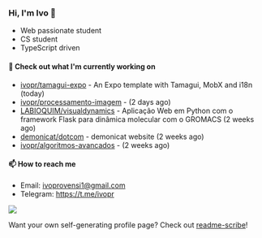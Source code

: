 ### Hi, I'm Ivo 👋

* Web passionate student
* CS student
* TypeScript driven

#### 👷 Check out what I'm currently working on

- [ivopr/tamagui-expo](https://github.com/ivopr/tamagui-expo) - An Expo template with Tamagui, MobX and i18n (today)
- [ivopr/processamento-imagem](https://github.com/ivopr/processamento-imagem) -  (2 days ago)
- [LABIOQUIM/visualdynamics](https://github.com/LABIOQUIM/visualdynamics) - Aplicação Web em Python com o framework Flask para dinâmica molecular com o GROMACS (2 weeks ago)
- [demonicat/dotcom](https://github.com/demonicat/dotcom) - demonicat website (2 weeks ago)
- [ivopr/algoritmos-avancados](https://github.com/ivopr/algoritmos-avancados) -  (2 weeks ago)

#### 📫 How to reach me

- Email: [ivoprovensi1@gmail.com](mailto://ivoprovensi1@gmail.com)
- Telegram: https://t.me/ivopr

![](https://github-readme-stats.vercel.app/api/top-langs/?username=ivopr&langs_count=10&layout=compact&theme=react&hide_border=true&bg_color=0D1117&title_color=5ce1e6&icon_color=5ce1e6)

Want your own self-generating profile page? Check out [readme-scribe](https://github.com/muesli/readme-scribe)!

